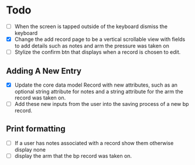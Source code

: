 # Todo
- [ ] When the screen is tapped outside of the keyboard dismiss the keyboard
- [x]  Change the add record page to be a vertical scrollable view with fields to add details such as notes and arm the pressure was taken on
- [ ] Stylize the confirm btn that displays when a record is chosen to edit.

## Adding A New Entry
- [x] Update the core data model Record with new attributes, such as an optional string attribute for notes and a string attribute for the arm the record was taken on.
- [ ] Add these new inputs from the user into the saving process of a new bp record.

## Print formatting
- [ ] If a user has notes associated with a record show them otherwise display none
- [ ] display the arm that the bp record was taken on.
